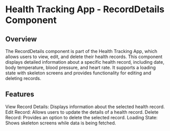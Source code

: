# Health Tracking App - RecordDetails Component
## Overview
The RecordDetails component is part of the Health Tracking App, which allows users to view, edit, and delete their health records. This component displays detailed information about a specific health record, including date, body temperature, blood pressure, and heart rate. It supports a loading state with skeleton screens and provides functionality for editing and deleting records.

## Features
View Record Details: Displays information about the selected health record.
Edit Record: Allows users to update the details of a health record.
Delete Record: Provides an option to delete the selected record.
Loading State: Shows skeleton screens while data is being fetched.
